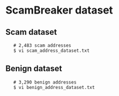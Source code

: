 # ScamBreaker dataset

## Scam dataset
```
   # 2,483 scam addresses
   $ vi scam_address_dataset.txt
```

## Benign dataset
```
   # 3,290 benign addresses
   $ vi benign_address_dataset.txt
```
